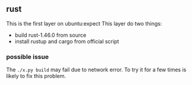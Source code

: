## rust 
This is the first layer on ubuntu:expect 
This layer do two things: 
+ build rust-1.46.0 from source 
+ install rustup and cargo from official script 
### possible issue 
The `./x.py build` may fail due to network error. To try it for a few times is likely to fix this problem.


